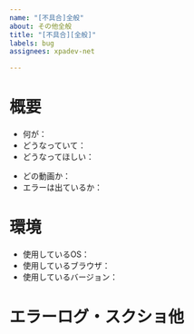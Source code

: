```yaml
---
name: "[不具合]全般"
about: その他全般
title: "[不具合][全般]"
labels: bug
assignees: xpadev-net

---
```


# 概要
- 何が：
- どうなっていて：
- どうなってほしい：
<!-- 以下任意 -->
- どの動画か：
- エラーは出ているか：

# 環境
- 使用しているOS：
- 使用しているブラウザ：
- 使用しているバージョン：

# エラーログ・スクショ他
